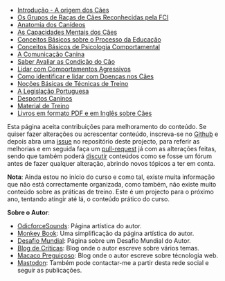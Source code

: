 - [Introdução - A origem dos Cães](./intro/README.md) 
- [Os Grupos de Raças de  Cães Reconhecidas pela FCI](./grupos/README.md)
- [Anatomia dos Canídeos](./corpo/README.md)
- [As Capacidades Mentais dos Cães](./psicao/README.md)
- [Conceitos Básicos sobre o Processo da Educação](./educa/README.md)
- [Conceitos Básicos de Psicologia Comportamental](./psicologia/README.md)
- [A Comunicação Canina](./comunica/README.md)
- [Saber Avaliar as Condição do Cão](./avalia/README.md)
- [Lidar com Comportamentos Agressivos](./agressividade/README.md)
- [Como identificar e lidar com Doenças nos Cães](./doencas/README.md)
- [Noções Básicas de Técnicas de Treino](./treino/README.md)
- [A Legislação Portuguesa](./lei/README.md)
- [Desportos Caninos](./desporto/README.md)
- [Material de Treino](./material/README.md)
- [Livros em formato PDF e em Inglês sobre Cães](./livros/README.md)

Esta página aceita contribuições para melhoramento do conteúdo. Se quiser fazer alterações ou acrescentar conteúdo, inscreva-se no [Github](https://github.com/signup) e depois abra uma [issue](https://github.com/MacacoBudista/caes/issues) no repositório deste projecto, para referir as melhorias e em seguida faça um [pull-request](https://github.com/MacacoBudista/caes/pulls) já com as alterações feitas, sendo que também poderá [discutir](https://github.com/MacacoBudista/caes/discussions) conteúdos como se fosse um fórum antes de fazer qualquer alteração, abrindo novos tópicos a ter em conta. 

**Nota**: Ainda estou no início do curso e como tal, existe muita informação que não está correctamente organizada, como também, não existe muito conteúdo sobre as práticas de treino. Este é um projecto para o próximo ano, tentando atingir até lá, o conteúdo prático do curso. 

**Sobre o Autor**: 
- [OdicforceSounds](https://art.odicforcesounds.com): Página artística do autor. 
- [Monkey Book](https://book.odicforcesounds.com): Uma simplificação da página artística do autor. 
- [Desafio Mundial](https://wiki.odicforcesounds.com): Página sobre um Desafio Mundial do Autor.
- [Blog de Críticas](https://criticasempiedade.blogspot.com/): Blog onde o autor escreve sobre vários temas. 
- [Macaco Preguiçoso](https://macacopreguicoso.blogspot.com/): Blog onde o autor escreve sobre técnologia web.
- [Mastodon](https://masto.pt/@macaco): Também pode contactar-me a partir desta rede social e seguir as publicações. 
